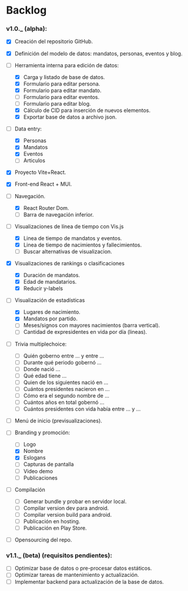 # Backlog 

### v1.0._ (alpha):  
  - [x] Creación del repositorio GitHub.  
  - [x] Definición del modelo de datos: mandatos, personas, eventos y blog.  
  - [ ] Herramienta interna para edición de datos:  
    - [x] Carga y listado de base de datos.  
    - [x] Formulario para editar persona.  
    - [x] Formulario para editar mandato.  
    - [ ] Formulario para editar eventos.  
    - [ ] Formulario para editar blog.  
    - [x] Cálculo de CID para inserción de nuevos elementos.  
    - [x] Exportar base de datos a archivo json. 
  - [ ] Data entry:  
    - [x] Personas  
    - [x] Mandatos  
    - [x] Eventos  
    - [ ] Articulos  
  - [x] Proyecto Vite+React.    
  - [x] Front-end React + MUI.  
  - [ ] Navegación.  
    - [x] React Router Dom. 
    - [ ] Barra de navegación inferior.  
  - [ ] Visualizaciones de línea de tiempo con Vis.js  
    - [x] Linea de tiempo de mandatos y eventos.  
    - [x] Linea de tiempo de nacimientos y fallecimientos.  
    - [ ] Buscar alternativas de visualizacion.  
  - [x] Visualizaciones de rankings o clasificaciones  
    - [x] Duración de mandatos.  
    - [x] Edad de mandatarios.  
    - [x] Reducir y-labels  
  - [ ] Visualización de estadísticas  
    - [x] Lugares de nacimiento.  
    - [x] Mandatos por partido.  
    - [ ] Meses/signos con mayores nacimientos (barra vertical).  
    - [ ] Cantidad de expresidentes en vida por día (lineas).  
  - [ ] Trivia multiplechoice:  
    - [ ] Quién goberno entre ... y entre ...
    - [ ] Durante qué periodo gobernó ...
    - [ ] Donde nació ...  
    - [ ] Qué edad tiene ...  
    - [ ] Quien de los siguientes nació en ...  
    - [ ] Cuántos presidentes nacieron en ...  
    - [ ] Cómo era el segundo nombre de ...  
    - [ ] Cuántos años en total gobernó ...  
    - [ ] Cuántos presidentes con vida había entre ... y ...  
  - [ ] Menú de inicio (previsualizaciones).  
  - [ ] Branding y promoción:    
    - [ ] Logo  
    - [x] Nombre  
    - [x] Eslogans  
    - [ ] Capturas de pantalla  
    - [ ] Video demo  
    - [ ] Publicaciones  
  - [ ] Compilación  
    - [ ] Generar bundle y probar en servidor local.  
    - [ ] Compilar version dev para android.      
    - [ ] Compilar version build para android.  
    - [ ] Publicación en hosting.  
    - [ ] Publicación en Play Store.  
  - [ ] Opensourcing del repo.  
  

### v1.1._ (beta) (requisitos pendientes):  
  - [ ] Optimizar base de datos o pre-procesar datos estáticos.  
  - [ ] Optimizar tareas de mantenimiento y actualización.  
  - [ ] Implementar backend para actualización de la base de datos.  